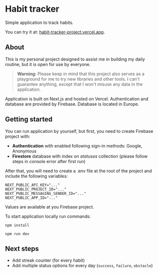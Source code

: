 # Habit tracker

Simple application to track habits.

You can try it at: [habit-tracker-project.vercel.app](https://habit-tracker-project.vercel.app/).

## About

This is my personal project designed to assist me in building my daily routine, but it is open for use by everyone.

> **Warning:**
> Please keep in mind that this project also serves as a playground for me to try new libraries and other tools. I can't guarantee anything, except that I won't misuse any data in the application.

Application is built on Next.js and hosted on Vercel. Authentication and database are provided by Firebase. Database is located in Europe.

## Getting started

You can run application by yourself, but first, you need to create Firebase project with:

-   **Authentication** with enabled following sign-in methods: Google, Anonymous
-   **Firestore** database with index on *statuses* collection (please follow steps in console error after first run)

After that, you will need to create a .env file at the root of the project and include the following variables:
```env
NEXT_PUBLIC_API_KEY="..."
NEXT_PUBLIC_PROJECT_ID="..."
NEXT_PUBLIC_MESSAGING_SENDER_ID="..."
NEXT_PUBLIC_APP_ID="..."
```

Values are available at you Firebase project.

To start application locally run commands:
```
npm install

npm run dev
```

## Next steps
- Add streak counter (for every habit)
- Add multiple status options for every day (`success`, `failure`, `obstacle`)
